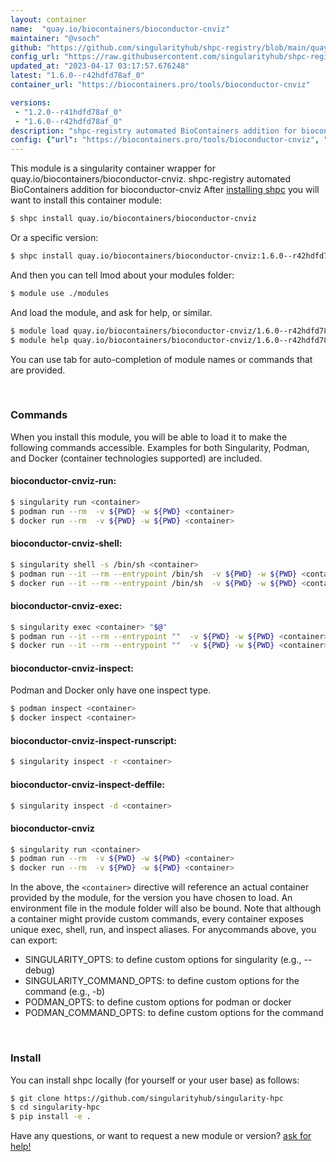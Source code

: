 ```yaml
---
layout: container
name:  "quay.io/biocontainers/bioconductor-cnviz"
maintainer: "@vsoch"
github: "https://github.com/singularityhub/shpc-registry/blob/main/quay.io/biocontainers/bioconductor-cnviz/container.yaml"
config_url: "https://raw.githubusercontent.com/singularityhub/shpc-registry/main/quay.io/biocontainers/bioconductor-cnviz/container.yaml"
updated_at: "2023-04-17 03:17:57.676248"
latest: "1.6.0--r42hdfd78af_0"
container_url: "https://biocontainers.pro/tools/bioconductor-cnviz"

versions:
 - "1.2.0--r41hdfd78af_0"
 - "1.6.0--r42hdfd78af_0"
description: "shpc-registry automated BioContainers addition for bioconductor-cnviz"
config: {"url": "https://biocontainers.pro/tools/bioconductor-cnviz", "maintainer": "@vsoch", "description": "shpc-registry automated BioContainers addition for bioconductor-cnviz", "latest": {"1.6.0--r42hdfd78af_0": "sha256:b827daa16ec86d530a309bbc51d499c9cc78e528dd1380239e8b3f17ae29f7d0"}, "tags": {"1.2.0--r41hdfd78af_0": "sha256:5ba1ba9d59bd30f007cdd1a69e05e7aef32ef70235021b0931e042495fb7914a", "1.6.0--r42hdfd78af_0": "sha256:b827daa16ec86d530a309bbc51d499c9cc78e528dd1380239e8b3f17ae29f7d0"}, "docker": "quay.io/biocontainers/bioconductor-cnviz"}
---
```


This module is a singularity container wrapper for quay.io/biocontainers/bioconductor-cnviz.
shpc-registry automated BioContainers addition for bioconductor-cnviz
After [installing shpc](#install) you will want to install this container module:


```bash
$ shpc install quay.io/biocontainers/bioconductor-cnviz
```

Or a specific version:

```bash
$ shpc install quay.io/biocontainers/bioconductor-cnviz:1.6.0--r42hdfd78af_0
```

And then you can tell lmod about your modules folder:

```bash
$ module use ./modules
```

And load the module, and ask for help, or similar.

```bash
$ module load quay.io/biocontainers/bioconductor-cnviz/1.6.0--r42hdfd78af_0
$ module help quay.io/biocontainers/bioconductor-cnviz/1.6.0--r42hdfd78af_0
```

You can use tab for auto-completion of module names or commands that are provided.

<br>

### Commands

When you install this module, you will be able to load it to make the following commands accessible.
Examples for both Singularity, Podman, and Docker (container technologies supported) are included.

#### bioconductor-cnviz-run:

```bash
$ singularity run <container>
$ podman run --rm  -v ${PWD} -w ${PWD} <container>
$ docker run --rm  -v ${PWD} -w ${PWD} <container>
```

#### bioconductor-cnviz-shell:

```bash
$ singularity shell -s /bin/sh <container>
$ podman run --it --rm --entrypoint /bin/sh  -v ${PWD} -w ${PWD} <container>
$ docker run --it --rm --entrypoint /bin/sh  -v ${PWD} -w ${PWD} <container>
```

#### bioconductor-cnviz-exec:

```bash
$ singularity exec <container> "$@"
$ podman run --it --rm --entrypoint ""  -v ${PWD} -w ${PWD} <container> "$@"
$ docker run --it --rm --entrypoint ""  -v ${PWD} -w ${PWD} <container> "$@"
```

#### bioconductor-cnviz-inspect:

Podman and Docker only have one inspect type.

```bash
$ podman inspect <container>
$ docker inspect <container>
```

#### bioconductor-cnviz-inspect-runscript:

```bash
$ singularity inspect -r <container>
```

#### bioconductor-cnviz-inspect-deffile:

```bash
$ singularity inspect -d <container>
```



#### bioconductor-cnviz

```bash
$ singularity run <container>
$ podman run --rm  -v ${PWD} -w ${PWD} <container>
$ docker run --rm  -v ${PWD} -w ${PWD} <container>
```


In the above, the `<container>` directive will reference an actual container provided
by the module, for the version you have chosen to load. An environment file in the
module folder will also be bound. Note that although a container
might provide custom commands, every container exposes unique exec, shell, run, and
inspect aliases. For anycommands above, you can export:

 - SINGULARITY_OPTS: to define custom options for singularity (e.g., --debug)
 - SINGULARITY_COMMAND_OPTS: to define custom options for the command (e.g., -b)
 - PODMAN_OPTS: to define custom options for podman or docker
 - PODMAN_COMMAND_OPTS: to define custom options for the command

<br>

### Install

You can install shpc locally (for yourself or your user base) as follows:

```bash
$ git clone https://github.com/singularityhub/singularity-hpc
$ cd singularity-hpc
$ pip install -e .
```

Have any questions, or want to request a new module or version? [ask for help!](https://github.com/singularityhub/singularity-hpc/issues)